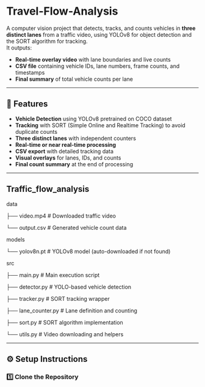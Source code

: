# Travel-Flow-Analysis

A computer vision project that detects, tracks, and counts vehicles in **three distinct lanes** from a traffic video, using YOLOv8 for object detection and the SORT algorithm for tracking.  
It outputs:
- **Real-time overlay video** with lane boundaries and live counts  
- **CSV file** containing vehicle IDs, lane numbers, frame counts, and timestamps  
- **Final summary** of total vehicle counts per lane  

---

## 📌 Features
- **Vehicle Detection** using YOLOv8 pretrained on COCO dataset
- **Tracking** with SORT (Simple Online and Realtime Tracking) to avoid duplicate counts
- **Three distinct lanes** with independent counters
- **Real-time or near real-time processing**
- **CSV export** with detailed tracking data
- **Visual overlays** for lanes, IDs, and counts
- **Final count summary** at the end of processing

---

## Traffic_flow_analysis

data

├── video.mp4 # Downloaded traffic video

└── output.csv # Generated vehicle count data

models

└── yolov8n.pt # YOLOv8 model (auto-downloaded if not found)

src

├── main.py # Main execution script

├── detector.py # YOLO-based vehicle detection

├── tracker.py # SORT tracking wrapper

├── lane_counter.py # Lane definition and counting

├── sort.py # SORT algorithm implementation

└── utils.py # Video downloading and helpers

---

## ⚙️ Setup Instructions

### 1️⃣ Clone the Repository




